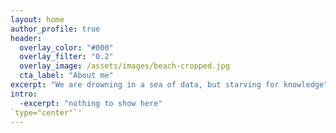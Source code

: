 ```yaml
---
layout: home
author_profile: true
header:
  overlay_color: "#000"
  overlay_filter: "0.2"
  overlay_image: /assets/images/beach-cropped.jpg
  cta_label: "About me"
excerpt: "We are drowning in a sea of data, but starving for knowledge"
intro:
  -excerpt: "nothing to show here"
`type="center"`'
---
```

